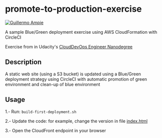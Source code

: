 # promote-to-production-exercise

[![Guillermo Ampie](https://circleci.com/gh/guillermo-ampie/promote-to-production-exercise.svg?style=shield)](https://github.com/guillermo-ampie/promote-to-production-exercise)

A sample Blue/Green deployment exercise using AWS CloudFormation with CircleCI

Exercise from  in Udacity's [CloudDevOps Engineer Nanodegree](https://www.udacity.com/course/cloud-dev-ops-nanodegree--nd9991)

## Description

A static web site (using a S3 bucket) is updated using a Blue/Green deployment strategy using CircleCI
with automatic promotion of green environment and clean-up of blue environment

## Usage

1.- Run: `build-first-deployment.sh`

2.- Update the code: for example, change the version in file [index.html](./index.html)

3.- Open the CloudFront endpoint in your browser
